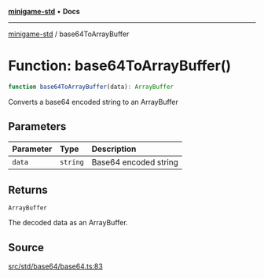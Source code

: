 [**minigame-std**](../README.md) • **Docs**

***

[minigame-std](../README.md) / base64ToArrayBuffer

# Function: base64ToArrayBuffer()

```ts
function base64ToArrayBuffer(data): ArrayBuffer
```

Converts a base64 encoded string to an ArrayBuffer

## Parameters

| Parameter | Type | Description |
| :------ | :------ | :------ |
| `data` | `string` | Base64 encoded string |

## Returns

`ArrayBuffer`

The decoded data as an ArrayBuffer.

## Source

[src/std/base64/base64.ts:83](https://github.com/JiangJie/minigame-std/blob/1bf3ee8cf3321353e47e032c8721e63dd3e21497/src/std/base64/base64.ts#L83)
